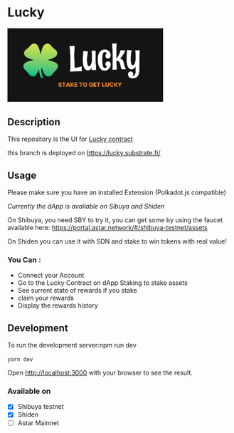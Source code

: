 # Lucky

<img src="assets/logo.png" width="350">

## Description

This repository is the UI for [Lucky contract](https://github.com/LuckyDapp/lucky-contracts)

this branch is deployed on https://lucky.substrate.fi/

## Usage

Please make sure you have an installed Extension (Polkadot.js compatible)

*Currently the dApp is available on Sibuya and Shiden*

On Shibuya, you need SBY to try it, you can get some by using the faucet available here: https://portal.astar.network/#/shibuya-testnet/assets

On Shiden you can use it with SDN and stake to win tokens with real value!

### You Can :

- Connect your Account
- Go to the Lucky Contract on dApp Staking to stake assets
- See surrent state of rewards if you stake
- claim your rewards
- Display the rewards history

## Development

To run the development server:npm run dev

``yarn dev``

Open [http://localhost:3000](http://localhost:3000) with your browser to see the result.

### Available on

- [X] Shibuya testnet
- [X] Shiden
- [ ] Astar Mainnet
